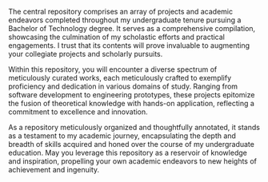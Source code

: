 The central repository comprises an array of projects and academic endeavors completed throughout my undergraduate tenure pursuing a Bachelor of Technology degree. It serves as a comprehensive compilation, showcasing the culmination of my scholastic efforts and practical engagements. I trust that its contents will prove invaluable to augmenting your collegiate projects and scholarly pursuits.

Within this repository, you will encounter a diverse spectrum of meticulously curated works, each meticulously crafted to exemplify proficiency and dedication in various domains of study. Ranging from software development to engineering prototypes, these projects epitomize the fusion of theoretical knowledge with hands-on application, reflecting a commitment to excellence and innovation.

As a repository meticulously organized and thoughtfully annotated, it stands as a testament to my academic journey, encapsulating the depth and breadth of skills acquired and honed over the course of my undergraduate education. May you leverage this repository as a reservoir of knowledge and inspiration, propelling your own academic endeavors to new heights of achievement and ingenuity.
